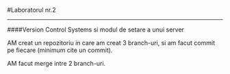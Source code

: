 #Laboratorul nr.2

---

####Version Control Systems si modul de setare a unui server

AM creat un repozitoriu in care am creat 3 branch-uri, si am facut commit pe fiecare (minimum cite un commit).

AM facut merge intre 2 branch-uri.